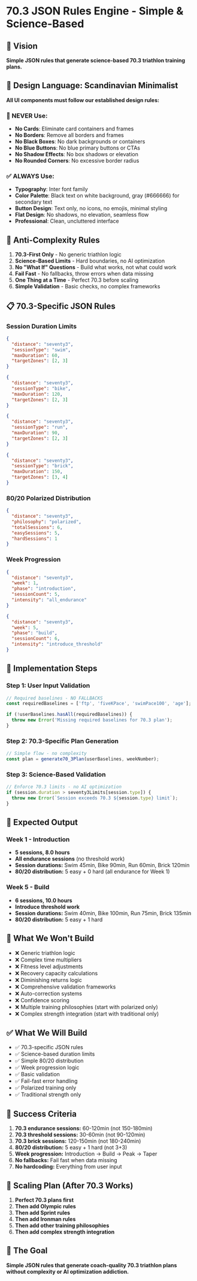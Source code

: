 # 70.3 JSON Rules Engine - Simple & Science-Based

## 🎯 Vision
**Simple JSON rules that generate science-based 70.3 triathlon training plans.**

## 🎨 Design Language: Scandinavian Minimalist
**All UI components must follow our established design rules:**

### **🚫 NEVER Use:**
- **No Cards**: Eliminate card containers and frames
- **No Borders**: Remove all borders and frames
- **No Black Boxes**: No dark backgrounds or containers  
- **No Blue Buttons**: No blue primary buttons or CTAs
- **No Shadow Effects**: No box shadows or elevation
- **No Rounded Corners**: No excessive border radius

### **✅ ALWAYS Use:**
- **Typography**: Inter font family
- **Color Palette**: Black text on white background, gray (#666666) for secondary text
- **Button Design**: Text only, no icons, no emojis, minimal styling
- **Flat Design**: No shadows, no elevation, seamless flow
- **Professional**: Clean, uncluttered interface

## 🚫 Anti-Complexity Rules
1. **70.3-First Only** - No generic triathlon logic
2. **Science-Based Limits** - Hard boundaries, no AI optimization
3. **No "What If" Questions** - Build what works, not what could work
4. **Fail Fast** - No fallbacks, throw errors when data missing
5. **One Thing at a Time** - Perfect 70.3 before scaling
6. **Simple Validation** - Basic checks, no complex frameworks

## 📋 70.3-Specific JSON Rules

### Session Duration Limits
```json
{
  "distance": "seventy3",
  "sessionType": "swim",
  "maxDuration": 60,
  "targetZones": [2, 3]
}
```
```json
{
  "distance": "seventy3", 
  "sessionType": "bike",
  "maxDuration": 120,
  "targetZones": [2, 3]
}
```
```json
{
  "distance": "seventy3",
  "sessionType": "run", 
  "maxDuration": 90,
  "targetZones": [2, 3]
}
```
```json
{
  "distance": "seventy3",
  "sessionType": "brick",
  "maxDuration": 150,
  "targetZones": [3, 4]
}
```

### 80/20 Polarized Distribution
```json
{
  "distance": "seventy3",
  "philosophy": "polarized",
  "totalSessions": 6,
  "easySessions": 5,
  "hardSessions": 1
}
```

### Week Progression
```json
{
  "distance": "seventy3",
  "week": 1,
  "phase": "introduction",
  "sessionCount": 5,
  "intensity": "all_endurance"
}
```
```json
{
  "distance": "seventy3", 
  "week": 5,
  "phase": "build",
  "sessionCount": 6,
  "intensity": "introduce_threshold"
}
```

## 🔧 Implementation Steps

### Step 1: User Input Validation
```typescript
// Required baselines - NO FALLBACKS
const requiredBaselines = ['ftp', 'fiveKPace', 'swimPace100', 'age'];

if (!userBaselines.hasAll(requiredBaselines)) {
  throw new Error('Missing required baselines for 70.3 plan');
}
```

### Step 2: 70.3-Specific Plan Generation
```typescript
// Simple flow - no complexity
const plan = generate70_3Plan(userBaselines, weekNumber);
```

### Step 3: Science-Based Validation
```typescript
// Enforce 70.3 limits - no AI optimization
if (session.duration > seventy3Limits[session.type]) {
  throw new Error(`Session exceeds 70.3 ${session.type} limit`);
}
```

## 🎯 Expected Output

### Week 1 - Introduction
- **5 sessions, 8.0 hours**
- **All endurance sessions** (no threshold work)
- **Session durations:** Swim 45min, Bike 90min, Run 60min, Brick 120min
- **80/20 distribution:** 5 easy + 0 hard (all endurance for Week 1)

### Week 5 - Build
- **6 sessions, 10.0 hours** 
- **Introduce threshold work**
- **Session durations:** Swim 40min, Bike 100min, Run 75min, Brick 135min
- **80/20 distribution:** 5 easy + 1 hard

## 🚫 What We Won't Build
- ❌ Generic triathlon logic
- ❌ Complex time multipliers
- ❌ Fitness level adjustments
- ❌ Recovery capacity calculations
- ❌ Diminishing returns logic
- ❌ Comprehensive validation frameworks
- ❌ Auto-correction systems
- ❌ Confidence scoring
- ❌ Multiple training philosophies (start with polarized only)
- ❌ Complex strength integration (start with traditional only)

## ✅ What We Will Build
- ✅ 70.3-specific JSON rules
- ✅ Science-based duration limits
- ✅ Simple 80/20 distribution
- ✅ Week progression logic
- ✅ Basic validation
- ✅ Fail-fast error handling
- ✅ Polarized training only
- ✅ Traditional strength only

## 🎯 Success Criteria
1. **70.3 endurance sessions:** 60-120min (not 150-180min)
2. **70.3 threshold sessions:** 30-60min (not 90-120min)  
3. **70.3 brick sessions:** 120-150min (not 180-240min)
4. **80/20 distribution:** 5 easy + 1 hard (not 3+3)
5. **Week progression:** Introduction → Build → Peak → Taper
6. **No fallbacks:** Fail fast when data missing
7. **No hardcoding:** Everything from user input

## 🔄 Scaling Plan (After 70.3 Works)
1. **Perfect 70.3 plans first**
2. **Then add Olympic rules**
3. **Then add Sprint rules**
4. **Then add Ironman rules**
5. **Then add other training philosophies**
6. **Then add complex strength integration**

## 🎯 The Goal
**Simple JSON rules that generate coach-quality 70.3 triathlon plans without complexity or AI optimization addiction.** 